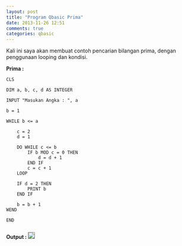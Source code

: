 ```yaml
---
layout: post
title: "Program Qbasic Prima"
date: 2013-11-26 12:51
comments: true
categories: qbasic
---
```


Kali ini saya akan membuat contoh pencarian bilangan prima, dengan penggunaan looping dan kondisi.

<!-- more -->

<b>Prima : </b>
```vbnet
CLS

DIM a, b, c, d AS INTEGER

INPUT "Masukan Angka : ", a

b = 1

WHILE b <= a

	c = 2
	d = 1

	DO WHILE c <= b
		IF b MOD c = 0 THEN
			d = d + 1
		END IF
		c = c + 1
	LOOP
	
	IF d = 2 THEN
		PRINT b
	END IF

	b = b + 1
WEND

END
```
<b>Output :</b>
<img src="{{root_url}}/images/blog/qbasic/qbasic-output8.png" style="border:1px solid grey;margin-top:0.8em">
